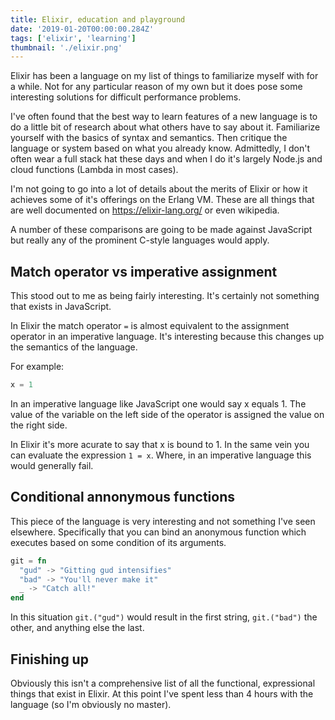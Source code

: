 ```yaml
---
title: Elixir, education and playground
date: '2019-01-20T00:00:00.284Z'
tags: ['elixir', 'learning']
thumbnail: './elixir.png'
---
```


Elixir has been a language on my list of things to familiarize myself with for a while. Not for any particular reason of my own but it does pose some interesting solutions for difficult performance problems.

<!-- end -->

I've often found that the best way to learn features of a new language is to do a little bit of research about what others have to say about it. Familiarize yourself with the basics of syntax and semantics. Then critique the language or system based on what you already know. Admittedly, I don't often wear a full stack hat these days and when I do it's largely Node.js and cloud functions (Lambda in most cases).

I'm not going to go into a lot of details about the merits of Elixir or how it achieves some of it's offerings on the Erlang VM. These are all things that are well documented on https://elixir-lang.org/ or even wikipedia.

A number of these comparisons are going to be made against JavaScript but really any of the prominent C-style languages would apply.

## Match operator vs imperative assignment

This stood out to me as being fairly interesting. It's certainly not something that exists in JavaScript.

In Elixir the match operator `=` is almost equivalent to the assignment operator in an imperative language. It's interesting because this changes up the semantics of the language.

For example:
```elixir
x = 1
```

In an imperative language like JavaScript one would say x equals 1. The value of the variable on the left side of the operator is assigned the value on the right side.

In Elixir it's more acurate to say that x is bound to 1. In the same vein you can evaluate the expression `1 = x`. Where, in an imperative language this would generally fail.

## Conditional annonymous functions

This piece of the language is very interesting and not something I've seen elsewhere. Specifically that you can bind an anonymous function which executes based on some condition of its arguments.

```elixir
git = fn
  "gud" -> "Gitting gud intensifies"
  "bad" -> "You'll never make it"
  _ -> "Catch all!"
end
```

In this situation `git.("gud")` would result in the first string, `git.("bad")` the other, and anything else the last.

## Finishing up

Obviously this isn't a comprehensive list of all the functional, expressional things that exist in Elixir. At this point I've spent less than 4 hours with the language (so I'm obviously no master).
